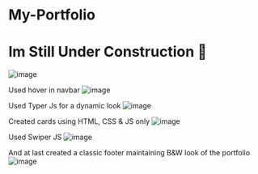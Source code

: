 # My-Portfolio
# Im Still Under Construction 🚧
![image](https://github.com/C-M-7/My-Portfolio/assets/92198249/07cda81e-189c-454d-b15e-90fc00202796)

Used hover in navbar
![image](https://github.com/C-M-7/My-Portfolio/assets/92198249/39eccff5-4d5b-4aca-8eba-002fb5920628)

Used Typer Js for a dynamic look
![image](https://github.com/C-M-7/My-Portfolio/assets/92198249/d0dab90d-e583-405e-b342-cb32f7ddaf60)

Created cards using HTML, CSS & JS only
![image](https://github.com/C-M-7/My-Portfolio/assets/92198249/c3d30f2e-23b9-43b1-a5d2-df43afdacf61)

Used Swiper JS
![image](https://github.com/C-M-7/My-Portfolio/assets/92198249/89893bf9-37a0-4db3-9192-73f78b4a8755)

And at last created a classic footer maintaining B&W look of the portfolio
![image](https://github.com/C-M-7/My-Portfolio/assets/92198249/70043ed6-a373-4457-b28a-87f4e68101eb)
